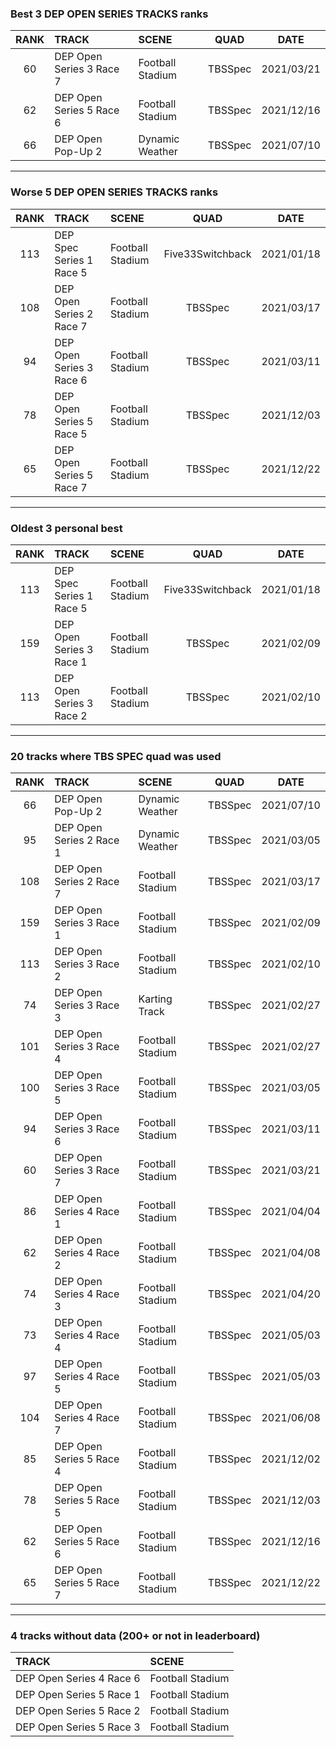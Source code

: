 ### Best 3 DEP OPEN SERIES TRACKS ranks
|RANK|TRACK|SCENE|QUAD|DATE|
|:---:|:---|:---|:---:|:---:|
|60|DEP Open Series 3 Race 7|Football Stadium|TBSSpec|2021/03/21|
|62|DEP Open Series 5 Race 6|Football Stadium|TBSSpec|2021/12/16|
|66|DEP Open Pop-Up 2|Dynamic Weather|TBSSpec|2021/07/10|
---
### Worse 5 DEP OPEN SERIES TRACKS ranks
|RANK|TRACK|SCENE|QUAD|DATE|
|:---:|:---|:---|:---:|:---:|
|113|DEP Spec Series 1 Race 5|Football Stadium|Five33Switchback|2021/01/18|
|108|DEP Open Series 2 Race 7|Football Stadium|TBSSpec|2021/03/17|
|94|DEP Open Series 3 Race 6|Football Stadium|TBSSpec|2021/03/11|
|78|DEP Open Series 5 Race 5|Football Stadium|TBSSpec|2021/12/03|
|65|DEP Open Series 5 Race 7|Football Stadium|TBSSpec|2021/12/22|
---
### Oldest 3 personal best
|RANK|TRACK|SCENE|QUAD|DATE|
|:---:|:---|:---|:---:|:---:|
|113|DEP Spec Series 1 Race 5|Football Stadium|Five33Switchback|2021/01/18|
|159|DEP Open Series 3 Race 1|Football Stadium|TBSSpec|2021/02/09|
|113|DEP Open Series 3 Race 2|Football Stadium|TBSSpec|2021/02/10|
---
### 20 tracks where TBS SPEC quad was used
|RANK|TRACK|SCENE|QUAD|DATE|
|:---:|:---|:---|:---:|:---:|
|66|DEP Open Pop-Up 2|Dynamic Weather|TBSSpec|2021/07/10|
|95|DEP Open Series 2 Race 1|Dynamic Weather|TBSSpec|2021/03/05|
|108|DEP Open Series 2 Race 7|Football Stadium|TBSSpec|2021/03/17|
|159|DEP Open Series 3 Race 1|Football Stadium|TBSSpec|2021/02/09|
|113|DEP Open Series 3 Race 2|Football Stadium|TBSSpec|2021/02/10|
|74|DEP Open Series 3 Race 3|Karting Track|TBSSpec|2021/02/27|
|101|DEP Open Series 3 Race 4|Football Stadium|TBSSpec|2021/02/27|
|100|DEP Open Series 3 Race 5|Football Stadium|TBSSpec|2021/03/05|
|94|DEP Open Series 3 Race 6|Football Stadium|TBSSpec|2021/03/11|
|60|DEP Open Series 3 Race 7|Football Stadium|TBSSpec|2021/03/21|
|86|DEP Open Series 4 Race 1|Football Stadium|TBSSpec|2021/04/04|
|62|DEP Open Series 4 Race 2|Football Stadium|TBSSpec|2021/04/08|
|74|DEP Open Series 4 Race 3|Football Stadium|TBSSpec|2021/04/20|
|73|DEP Open Series 4 Race 4|Football Stadium|TBSSpec|2021/05/03|
|97|DEP Open Series 4 Race 5|Football Stadium|TBSSpec|2021/05/03|
|104|DEP Open Series 4 Race 7|Football Stadium|TBSSpec|2021/06/08|
|85|DEP Open Series 5 Race 4|Football Stadium|TBSSpec|2021/12/02|
|78|DEP Open Series 5 Race 5|Football Stadium|TBSSpec|2021/12/03|
|62|DEP Open Series 5 Race 6|Football Stadium|TBSSpec|2021/12/16|
|65|DEP Open Series 5 Race 7|Football Stadium|TBSSpec|2021/12/22|
---
### 4 tracks without data (200+ or not in leaderboard)
|TRACK|SCENE|
|:---|:---|
|DEP Open Series 4 Race 6|Football Stadium|
|DEP Open Series 5 Race 1|Football Stadium|
|DEP Open Series 5 Race 2|Football Stadium|
|DEP Open Series 5 Race 3|Football Stadium|
